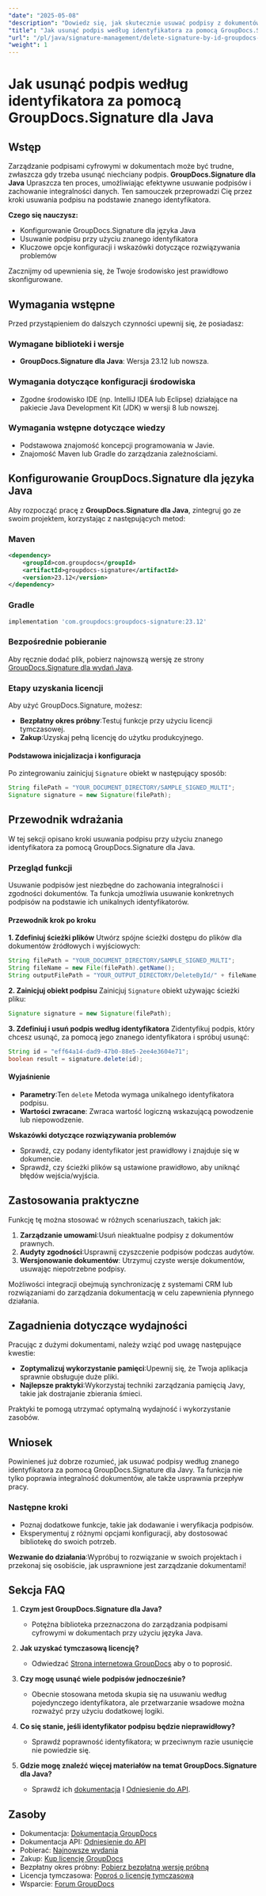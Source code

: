 ```yaml
---
"date": "2025-05-08"
"description": "Dowiedz się, jak skutecznie usuwać podpisy z dokumentów za pomocą GroupDocs.Signature for Java. Ten przewodnik obejmuje konfigurację, kroki usuwania i wskazówki dotyczące rozwiązywania problemów."
"title": "Jak usunąć podpis według identyfikatora za pomocą GroupDocs.Signature dla Java"
"url": "/pl/java/signature-management/delete-signature-by-id-groupdocs-signature-java/"
"weight": 1
---
```


# Jak usunąć podpis według identyfikatora za pomocą GroupDocs.Signature dla Java

## Wstęp

Zarządzanie podpisami cyfrowymi w dokumentach może być trudne, zwłaszcza gdy trzeba usunąć niechciany podpis. **GroupDocs.Signature dla Java** Upraszcza ten proces, umożliwiając efektywne usuwanie podpisów i zachowanie integralności danych. Ten samouczek przeprowadzi Cię przez kroki usuwania podpisu na podstawie znanego identyfikatora.

**Czego się nauczysz:**
- Konfigurowanie GroupDocs.Signature dla języka Java
- Usuwanie podpisu przy użyciu znanego identyfikatora
- Kluczowe opcje konfiguracji i wskazówki dotyczące rozwiązywania problemów

Zacznijmy od upewnienia się, że Twoje środowisko jest prawidłowo skonfigurowane.

## Wymagania wstępne

Przed przystąpieniem do dalszych czynności upewnij się, że posiadasz:

### Wymagane biblioteki i wersje
- **GroupDocs.Signature dla Java**: Wersja 23.12 lub nowsza.

### Wymagania dotyczące konfiguracji środowiska
- Zgodne środowisko IDE (np. IntelliJ IDEA lub Eclipse) działające na pakiecie Java Development Kit (JDK) w wersji 8 lub nowszej.

### Wymagania wstępne dotyczące wiedzy
- Podstawowa znajomość koncepcji programowania w Javie.
- Znajomość Maven lub Gradle do zarządzania zależnościami.

## Konfigurowanie GroupDocs.Signature dla języka Java

Aby rozpocząć pracę z **GroupDocs.Signature dla Java**, zintegruj go ze swoim projektem, korzystając z następujących metod:

### Maven
```xml
<dependency>
    <groupId>com.groupdocs</groupId>
    <artifactId>groupdocs-signature</artifactId>
    <version>23.12</version>
</dependency>
```

### Gradle
```gradle
implementation 'com.groupdocs:groupdocs-signature:23.12'
```

### Bezpośrednie pobieranie
Aby ręcznie dodać plik, pobierz najnowszą wersję ze strony [GroupDocs.Signature dla wydań Java](https://releases.groupdocs.com/signature/java/).

### Etapy uzyskania licencji
Aby użyć GroupDocs.Signature, możesz:
- **Bezpłatny okres próbny**:Testuj funkcje przy użyciu licencji tymczasowej.
- **Zakup**:Uzyskaj pełną licencję do użytku produkcyjnego.

#### Podstawowa inicjalizacja i konfiguracja
Po zintegrowaniu zainicjuj `Signature` obiekt w następujący sposób:

```java
String filePath = "YOUR_DOCUMENT_DIRECTORY/SAMPLE_SIGNED_MULTI";
Signature signature = new Signature(filePath);
```

## Przewodnik wdrażania

W tej sekcji opisano kroki usuwania podpisu przy użyciu znanego identyfikatora za pomocą GroupDocs.Signature dla Java.

### Przegląd funkcji

Usuwanie podpisów jest niezbędne do zachowania integralności i zgodności dokumentów. Ta funkcja umożliwia usuwanie konkretnych podpisów na podstawie ich unikalnych identyfikatorów.

#### Przewodnik krok po kroku

**1. Zdefiniuj ścieżki plików**
Utwórz spójne ścieżki dostępu do plików dla dokumentów źródłowych i wyjściowych:

```java
String filePath = "YOUR_DOCUMENT_DIRECTORY/SAMPLE_SIGNED_MULTI";
String fileName = new File(filePath).getName();
String outputFilePath = "YOUR_OUTPUT_DIRECTORY/DeleteById/" + fileName;
```

**2. Zainicjuj obiekt podpisu**
Zainicjuj `Signature` obiekt używając ścieżki pliku:

```java
Signature signature = new Signature(filePath);
```

**3. Zdefiniuj i usuń podpis według identyfikatora**
Zidentyfikuj podpis, który chcesz usunąć, za pomocą jego znanego identyfikatora i spróbuj usunąć:

```java
String id = "eff64a14-dad9-47b0-88e5-2ee4e3604e71";
boolean result = signature.delete(id);
```

#### Wyjaśnienie
- **Parametry**:Ten `delete` Metoda wymaga unikalnego identyfikatora podpisu.
- **Wartości zwracane**: Zwraca wartość logiczną wskazującą powodzenie lub niepowodzenie.

**Wskazówki dotyczące rozwiązywania problemów**
- Sprawdź, czy podany identyfikator jest prawidłowy i znajduje się w dokumencie.
- Sprawdź, czy ścieżki plików są ustawione prawidłowo, aby uniknąć błędów wejścia/wyjścia.

## Zastosowania praktyczne

Funkcję tę można stosować w różnych scenariuszach, takich jak:

1. **Zarządzanie umowami**:Usuń nieaktualne podpisy z dokumentów prawnych.
2. **Audyty zgodności**:Usprawnij czyszczenie podpisów podczas audytów.
3. **Wersjonowanie dokumentów**: Utrzymuj czyste wersje dokumentów, usuwając niepotrzebne podpisy.

Możliwości integracji obejmują synchronizację z systemami CRM lub rozwiązaniami do zarządzania dokumentacją w celu zapewnienia płynnego działania.

## Zagadnienia dotyczące wydajności

Pracując z dużymi dokumentami, należy wziąć pod uwagę następujące kwestie:
- **Zoptymalizuj wykorzystanie pamięci**:Upewnij się, że Twoja aplikacja sprawnie obsługuje duże pliki.
- **Najlepsze praktyki**:Wykorzystaj techniki zarządzania pamięcią Javy, takie jak dostrajanie zbierania śmieci.

Praktyki te pomogą utrzymać optymalną wydajność i wykorzystanie zasobów.

## Wniosek

Powinieneś już dobrze rozumieć, jak usuwać podpisy według znanego identyfikatora za pomocą GroupDocs.Signature dla Javy. Ta funkcja nie tylko poprawia integralność dokumentów, ale także usprawnia przepływ pracy.

### Następne kroki
- Poznaj dodatkowe funkcje, takie jak dodawanie i weryfikacja podpisów.
- Eksperymentuj z różnymi opcjami konfiguracji, aby dostosować bibliotekę do swoich potrzeb.

**Wezwanie do działania**:Wypróbuj to rozwiązanie w swoich projektach i przekonaj się osobiście, jak usprawnione jest zarządzanie dokumentami!

## Sekcja FAQ

1. **Czym jest GroupDocs.Signature dla Java?**
   - Potężna biblioteka przeznaczona do zarządzania podpisami cyfrowymi w dokumentach przy użyciu języka Java.

2. **Jak uzyskać tymczasową licencję?**
   - Odwiedzać [Strona internetowa GroupDocs](https://purchase.groupdocs.com/temporary-license/) aby o to poprosić.

3. **Czy mogę usunąć wiele podpisów jednocześnie?**
   - Obecnie stosowana metoda skupia się na usuwaniu według pojedynczego identyfikatora, ale przetwarzanie wsadowe można rozważyć przy użyciu dodatkowej logiki.

4. **Co się stanie, jeśli identyfikator podpisu będzie nieprawidłowy?**
   - Sprawdź poprawność identyfikatora; w przeciwnym razie usunięcie nie powiedzie się.

5. **Gdzie mogę znaleźć więcej materiałów na temat GroupDocs.Signature dla Java?**
   - Sprawdź ich [dokumentacja](https://docs.groupdocs.com/signature/java/) I [Odniesienie do API](https://reference.groupdocs.com/signature/java/).

## Zasoby
- Dokumentacja: [Dokumentacja GroupDocs](https://docs.groupdocs.com/signature/java/)
- Dokumentacja API: [Odniesienie do API](https://reference.groupdocs.com/signature/java/)
- Pobierać: [Najnowsze wydania](https://releases.groupdocs.com/signature/java/)
- Zakup: [Kup licencję GroupDocs](https://purchase.groupdocs.com/buy)
- Bezpłatny okres próbny: [Pobierz bezpłatną wersję próbną](https://releases.groupdocs.com/signature/java/)
- Licencja tymczasowa: [Poproś o licencję tymczasową](https://purchase.groupdocs.com/temporary-license/)
- Wsparcie: [Forum GroupDocs](https://forum.groupdocs.com/c/signature/)